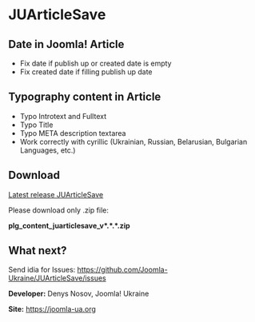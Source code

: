 # JUArticleSave

## Date in Joomla! Article

* Fix date if publish up or created date is empty
* Fix created date if filling publish up date

## Typography content in Article

* Typo Introtext and Fulltext
* Typo Title
* Typo META description textarea
* Work correctly with cyrillic (Ukrainian, Russian, Belarusian, Bulgarian Languages, etc.)

## Download

[Latest release JUArticleSave](https://github.com/Joomla-Ukraine/JUArticleSave/releases/latest)

Please download only .zip file:

**plg_content_juarticlesave_v\*.\*.\*.zip**

## What next?

Send idia for Issues: https://github.com/Joomla-Ukraine/JUArticleSave/issues

**Developer:** Denys Nosov, Joomla! Ukraine

**Site:** https://joomla-ua.org